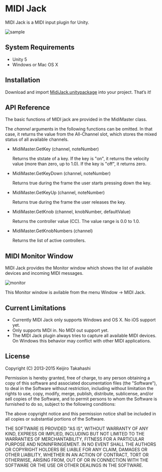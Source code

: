 MIDI Jack
=========

MIDI Jack is a MIDI input plugin for Unity.

![sample](http://keijiro.github.io/MidiJack/sample.gif)

System Requirements
-------------------

- Unity 5
- Windows or Mac OS X

Installation
------------

Download and import [MidiJack.unitypackage][unitypackage] into your project.
That’s it!

[unitypackage]:
  https://github.com/keijiro/MidiJack/raw/unity5/MidiJack.unitypackage

API Reference
-------------

The basic functions of MIDI jack are provided in the MidiMaster class.

The *channel* arguments in the following functions can be omitted.
In that case, it returns the value from the All-Channel slot, which stores
the mixed status of all available channels.

- MidiMaster.GetKey (channel, noteNumber)
  
  Returns the ststate of a key. If the key is "on", it returns the velocity
  value (more than zero, up to 1.0). If the key is "off", it returns zero.

- MidiMaster.GetKeyDown (channel, noteNumber)

  Returns true during the frame the user starts pressing down the key.

- MidiMaster.GetKeyUp (channel, noteNumber)

  Returns true during the frame the user releases the key.

- MidiMaster.GetKnob (channel, knobNumber, defaultValue)

  Returns the controller value (CC). The value range is 0.0 to 1.0.

- MidiMaster.GetKnobNumbers (channel)

  Returns the list of active controllers.

MIDI Monitor Window
-------------------

MIDI Jack provides the Monitor window which shows the list of available
devices and incoming MIDI messages.

![monitor](http://keijiro.github.io/MidiJack/monitor.png)

This Monitor window is avilable from the menu Window -> MIDI Jack.

Current Limitations
-------------------

- Currently MIDI Jack only supports Windows and OS X. No iOS support yet.
- Only supports MIDI in. No MIDI out support yet.
- The MIDI Jack plugin always tries to capture all available MIDI devices.
  On Windows this behavior may conflict with other MIDI applications.

License
-------

Copyright (C) 2013-2015 Keijiro Takahashi

Permission is hereby granted, free of charge, to any person obtaining a copy of
this software and associated documentation files (the "Software"), to deal in
the Software without restriction, including without limitation the rights to
use, copy, modify, merge, publish, distribute, sublicense, and/or sell copies of
the Software, and to permit persons to whom the Software is furnished to do so,
subject to the following conditions:

The above copyright notice and this permission notice shall be included in all
copies or substantial portions of the Software.

THE SOFTWARE IS PROVIDED "AS IS", WITHOUT WARRANTY OF ANY KIND, EXPRESS OR
IMPLIED, INCLUDING BUT NOT LIMITED TO THE WARRANTIES OF MERCHANTABILITY, FITNESS
FOR A PARTICULAR PURPOSE AND NONINFRINGEMENT. IN NO EVENT SHALL THE AUTHORS OR
COPYRIGHT HOLDERS BE LIABLE FOR ANY CLAIM, DAMAGES OR OTHER LIABILITY, WHETHER
IN AN ACTION OF CONTRACT, TORT OR OTHERWISE, ARISING FROM, OUT OF OR IN
CONNECTION WITH THE SOFTWARE OR THE USE OR OTHER DEALINGS IN THE SOFTWARE.
